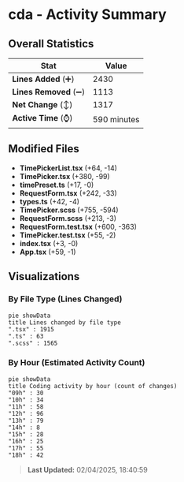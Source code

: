 # cda - Activity Summary 

## Overall Statistics

| Stat                   | Value                                                             |
| ---------------------- | ----------------------------------------------------------------- |
| **Lines Added** (➕)   | 2430                                          |
| **Lines Removed** (➖) | 1113                                        |
| **Net Change** (↕)    | 1317                |
| **Active Time** (⌚)   | 590 minutes |


## Modified Files
- **TimePickerList.tsx** (+64, -14)
- **TimePicker.tsx** (+380, -99)
- **timePreset.ts** (+17, -0)
- **RequestForm.tsx** (+242, -33)
- **types.ts** (+42, -4)
- **TimePicker.scss** (+755, -594)
- **RequestForm.scss** (+213, -3)
- **RequestForm.test.tsx** (+600, -363)
- **TimePicker.test.tsx** (+55, -2)
- **index.tsx** (+3, -0)
- **App.tsx** (+59, -1)

## Visualizations

### By File Type (Lines Changed)

```mermaid
pie showData
title Lines changed by file type
".tsx" : 1915
".ts" : 63
".scss" : 1565
```

### By Hour (Estimated Activity Count)

```mermaid
pie showData
title Coding activity by hour (count of changes)
"09h" : 30
"10h" : 34
"11h" : 58
"12h" : 96
"13h" : 79
"14h" : 8
"15h" : 28
"16h" : 25
"17h" : 55
"18h" : 42
```


> **Last Updated:** 02/04/2025, 18:40:59